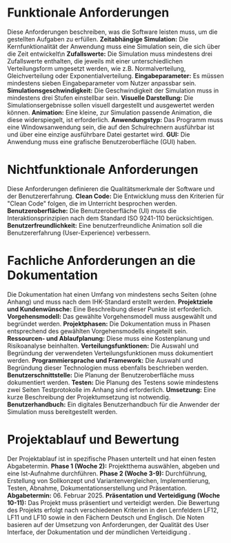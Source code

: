 # Funktionale Anforderungen
Diese Anforderungen beschreiben, was die Software leisten muss, um die gestellten Aufgaben zu erfüllen.
**Zeitabhängige Simulation:** Die Kernfunktionalität der Anwendung muss eine Simulation sein, die sich über die Zeit entwickelt\n
**Zufallswerte:** Die Simulation muss mindestens drei Zufallswerte enthalten, die jeweils mit einer unterschiedlichen Verteilungsform umgesetzt werden, wie z.B. Normalverteilung, Gleichverteilung oder Exponentialverteilung.
**Eingabeparameter:** Es müssen mindestens sieben Eingabeparameter vom Nutzer anpassbar sein.
**Simulationsgeschwindigkeit:** Die Geschwindigkeit der Simulation muss in mindestens drei Stufen einstellbar sein.
**Visuelle Darstellung:** Die Simulationsergebnisse sollen visuell dargestellt und ausgewertet werden können.
**Animation:** Eine kleine, zur Simulation passende Animation, die diese widerspiegelt, ist erforderlich.
**Anwendungstyp:** Das Programm muss eine Windowsanwendung sein, die auf den Schulrechnern ausführbar ist und über eine einzige ausführbare Datei gestartet wird.
**GUI:** Die Anwendung muss eine grafische Benutzeroberfläche (GUI) haben.
# Nichtfunktionale Anforderungen
Diese Anforderungen definieren die Qualitätsmerkmale der Software und der Benutzererfahrung.
**Clean Code:** Die Entwicklung muss den Kriterien für "Clean Code" folgen, die im Unterricht besprochen werden.
**Benutzeroberfläche:** Die Benutzeroberfläche (UI) muss die Interaktionsprinzipien nach dem Standard ISO 9241-110 berücksichtigen.
**Benutzerfreundlichkeit:** Eine benutzerfreundliche Animation soll die Benutzererfahrung (User-Experience) verbessern.
# Fachliche Anforderungen an die Dokumentation
Die Dokumentation hat einen Umfang von mindestens sechs Seiten (ohne Anhang) und muss nach dem IHK-Standard erstellt werden.
**Projektziele und Kundenwünsche:** Eine Beschreibung dieser Punkte ist erforderlich.
**Vorgehensmodell:** Das gewählte Vorgehensmodell muss ausgewählt und begründet werden.
**Projektphasen:** Die Dokumentation muss in Phasen entsprechend des gewählten Vorgehensmodells eingeteilt sein.
**Ressourcen- und Ablaufplanung:** Diese muss eine Kostenplanung und Risikoanalyse beinhalten.
**Verteilungsfunktionen:** Die Auswahl und Begründung der verwendeten Verteilungsfunktionen muss dokumentiert werden.
**Programmiersprache und Framework:** Die Auswahl und Begründung dieser Technologien muss ebenfalls beschrieben werden.
**Benutzerschnittstelle:** Die Planung der Benutzeroberfläche muss dokumentiert werden.
**Testen:** Die Planung des Testens sowie mindestens zwei Seiten Testprotokolle im Anhang sind erforderlich.
**Umsetzung:** Eine kurze Beschreibung der Projektumsetzung ist notwendig.
**Benutzerhandbuch:** Ein digitales Benutzerhandbuch für die Anwender der Simulation muss bereitgestellt werden.
# Projektablauf und Bewertung
Der Projektablauf ist in spezifische Phasen unterteilt und hat einen festen Abgabetermin.
**Phase 1 (Woche 2):** Projektthema auswählen, abgeben und eine Ist-Aufnahme durchführen.
**Phase 2 (Woche 3-9):** Durchführung, Erstellung von Sollkonzept und Variantenvergleichen, Implementierung, Testen, Abnahme, Dokumentationserstellung und Präsentation.
**Abgabetermin:** 06. Februar 2025.
**Präsentation und Verteidigung (Woche 10-11):** Das Projekt muss präsentiert und verteidigt werden.
Die Bewertung des Projekts erfolgt nach verschiedenen Kriterien in den Lernfeldern LF12, LF11 und LF10 sowie in den Fächern Deutsch und Englisch. Die Noten basieren auf der Umsetzung von Anforderungen, der Qualität des User Interface, der Dokumentation und der mündlichen Verteidigung .

